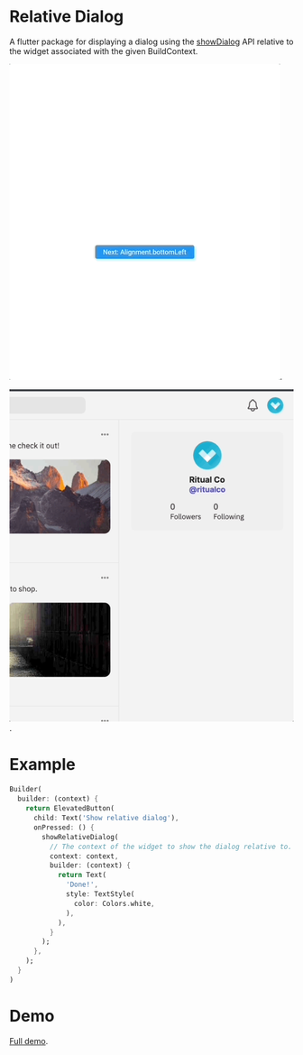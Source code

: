 # Relative Dialog

A flutter package for displaying a dialog using the [showDialog](https://api.flutter.dev/flutter/material/showDialog.html) API relative to the widget associated with the given BuildContext.

![Basic demo 2 gif](./demo2.gif).

![Basic demo gif](./demo.gif).

# Example

```dart
Builder(
  builder: (context) {
    return ElevatedButton(
      child: Text('Show relative dialog'),
      onPressed: () {
        showRelativeDialog(
          // The context of the widget to show the dialog relative to.
          context: context,
          builder: (context) {
            return Text(
              'Done!',
              style: TextStyle(
                color: Colors.white,
              ),
            ),
          }
        );
      },
    );
  }
)
```

# Demo

[Full demo](https://github.com/danReynolds/relative_dialog/blob/master/example/lib/main.dart).
